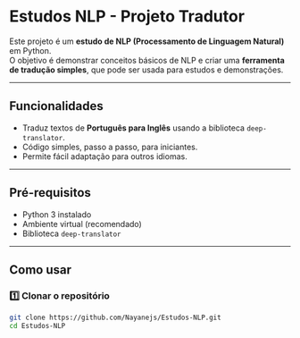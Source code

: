 # Estudos NLP - Projeto Tradutor

Este projeto é um **estudo de NLP (Processamento de Linguagem Natural)** em Python.  
O objetivo é demonstrar conceitos básicos de NLP e criar uma **ferramenta de tradução simples**, que pode ser usada para estudos e demonstrações.

---

## Funcionalidades

- Traduz textos de **Português para Inglês** usando a biblioteca `deep-translator`.
- Código simples, passo a passo, para iniciantes.
- Permite fácil adaptação para outros idiomas.

---

## Pré-requisitos

- Python 3 instalado
- Ambiente virtual (recomendado)
- Biblioteca `deep-translator`

---

## Como usar

### 1️⃣ Clonar o repositório

```bash
git clone https://github.com/Nayanejs/Estudos-NLP.git
cd Estudos-NLP

